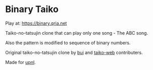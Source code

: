 # Binary Taiko

Play at: https://binary.qria.net

Taiko-no-tatsujin clone that can play only one song - The ABC song.

Also the pattern is modified to sequence of binary numbers.

Original taiko-no-tatsujin clone by [bui] and [taiko-web] contributers.

Made for [upnl].

[bui]: https://github.com/bui/

[taiko-web]:https://github.com/bui/taiko-web

[upnl]: https://upnl.org
